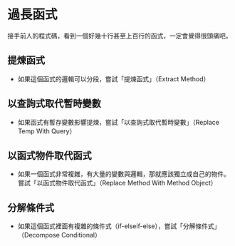 # 過長函式

接手前人的程式碼，看到一個好幾十行甚至上百行的函式，一定會覺得很頭痛吧。

## 提煉函式

- 如果這個函式的邏輯可以分段，嘗試「提煉函式」（Extract Method）

## 以查詢式取代暫時變數

- 如果函式有暫存變數影響提煉，嘗試「以查詢式取代暫時變數」（Replace Temp With Query）

## 以函式物件取代函式

- 如果一個函式非常複雜，有大量的變數與邏輯，那就應該獨立成自己的物件。嘗試「以函式物件取代函式」（Replace Method With Method Object）

## 分解條件式

- 如果這個函式裡面有複雜的條件式（if-elseif-else），嘗試「分解條件式」（Decompose Conditional）




